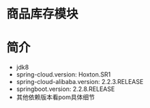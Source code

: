 # 商品库存模块

# 简介
* jdk8
* spring-cloud.version:  Hoxton.SR1
* spring-cloud-alibaba.version: 2.2.3.RELEASE
* springboot.version: 2.2.8.RELEASE
* 其他依赖版本看pom具体细节

 
